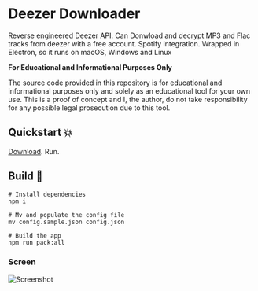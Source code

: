 # Deezer Downloader

Reverse engineered Deezer API. Can Donwload and decrypt MP3 and Flac tracks from deezer with a free account.
Spotify integration. Wrapped in Electron, so it runs on macOS, Windows and Linux

**For Educational and Informational Purposes Only**

The source code provided in this repository is for educational and informational purposes only and solely as an educational tool for your own use.
This is a proof of concept and I, the author, do not take responsibility for any possible legal prosecution due to this tool.

## Quickstart 💥

[Download](https://github.com/CupCakeArmy/deezer/releases). Run.

## Build 🔨

```
# Install dependencies
npm i

# Mv and populate the config file
mv config.sample.json config.json

# Build the app
npm run pack:all
```

### Screen

![Screenshot](https://i.imgur.com/lsPazqj.png)
